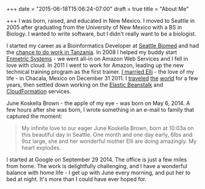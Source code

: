 +++
date = "2015-06-18T15:06:24-07:00"
draft = true
title = "About Me"

+++
I was born, raised, and educated in New Mexico. I moved to Seattle in 2005 after graduating from the University of New Mexico with a BS in Biology. I wanted to write software, but I didn't really want to be a biologist.

I started my career as a Bioinformatics Developer at [Seattle Biomed](http://www.seattlebiomed.org) and had the [chance to do work in Tanzania](http://p.evanbrown.io/Travel/Tanzania-2006). In 2008 I helped my buddy start [Enmetric Systems](https://www.enmetric.com/) - we went all-in on Amazon Web Services and I fell in love with cloud. In 2011 I went to work for Amazon, leading up the new technical training program as the first trainer. [I married Elli](http://evandbrown.smugmug.com/Other/Wedding) - the love of my life - in Chacala, Mexico on December 31 2011. I [traveled](http://p.evanbrown.io/Travel/Seoul-2012) [the](http://p.evanbrown.io/Travel/London-2012) [world](http://p.evanbrown.io/Travel/Oxford-2012) for a few years, then settled down working on the [Elastic Beanstalk](http://aws.amazon.com/elasticbeanstalk) and [CloudFormation](http://aws.amazon.com/cloudformation) services.

June Koskella Brown - the apple of my eye - was born on May 6, 2014. A few hours after she was born, I wrote something in an e-mail to family that captured the moment:

> My infinite love to our eager June Koskella Brown, born at 10:03a on this beautiful day in Seattle. One month and one day early, 6lbs and 9oz large, she and her wonderful mother Elli are doing amazingly. My heart explodes.

I started at Google on September 29 2014. The office is just a few miles from home. The work is delightfully challenging, and I have a wonderful balance with home life - I get up with June every morning, and put her to bed at night. It's more than I could have ever hoped for.
